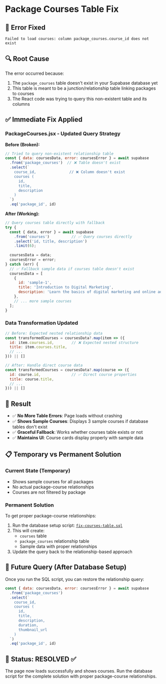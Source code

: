 # Package Courses Table Fix

## 🚨 Error Fixed
```
Failed to load courses: column package_courses.course_id does not exist
```

## 🔍 Root Cause
The error occurred because:
1. The `package_courses` table doesn't exist in your Supabase database yet
2. This table is meant to be a junction/relationship table linking packages to courses
3. The React code was trying to query this non-existent table and its columns

## ✅ Immediate Fix Applied

### **PackageCourses.jsx** - Updated Query Strategy

**Before (Broken):**
```javascript
// Tried to query non-existent relationship table
const { data: coursesData, error: coursesError } = await supabase
  .from('package_courses')  // ❌ Table doesn't exist
  .select(`
    course_id,               // ❌ Column doesn't exist
    courses (
      id,
      title,
      description
    )
  `)
  .eq('package_id', id)
```

**After (Working):**
```javascript
// Query courses table directly with fallback
try {
  const { data, error } = await supabase
    .from('courses')          // ✅ Query courses directly
    .select('id, title, description')
    .limit(6);
    
  coursesData = data;
  coursesError = error;
} catch (err) {
  // ✅ Fallback sample data if courses table doesn't exist
  coursesData = [
    {
      id: 'sample-1',
      title: 'Introduction to Digital Marketing',
      description: 'Learn the basics of digital marketing and online advertising'
    },
    // ... more sample courses
  ];
}
```

### **Data Transformation Updated**
```javascript
// Before: Expected nested relationship data
const transformedCourses = coursesData?.map(item => ({
  id: item.courses.id,        // ❌ Expected nested structure
  title: item.courses.title,
  // ...
})) || []

// After: Handle direct course data
const transformedCourses = coursesData?.map(course => ({
  id: course.id,              // ✅ Direct course properties
  title: course.title,
  // ...
})) || []
```

## 🎯 Result
- ✅ **No More Table Errors**: Page loads without crashing
- ✅ **Shows Sample Courses**: Displays 3 sample courses if database tables don't exist
- ✅ **Graceful Fallback**: Works whether courses table exists or not
- ✅ **Maintains UI**: Course cards display properly with sample data

## 📋 Temporary vs Permanent Solution

### **Current State (Temporary)**
- Shows sample courses for all packages
- No actual package-course relationships
- Courses are not filtered by package

### **Permanent Solution** 
To get proper package-course relationships:
1. Run the database setup script: [`fix-courses-table.sql`](./fix-courses-table.sql)
2. This will create:
   - `courses` table
   - `package_courses` relationship table  
   - Sample data with proper relationships
3. Update the query back to the relationship-based approach

## 🔄 Future Query (After Database Setup)
Once you run the SQL script, you can restore the relationship query:
```javascript
const { data: coursesData, error: coursesError } = await supabase
  .from('package_courses')
  .select(`
    course_id,
    courses (
      id,
      title,
      description,
      duration,
      thumbnail_url
    )
  `)
  .eq('package_id', id)
```

## 🏁 Status: RESOLVED ✅
The page now loads successfully and shows courses. Run the database script for the complete solution with proper package-course relationships.
